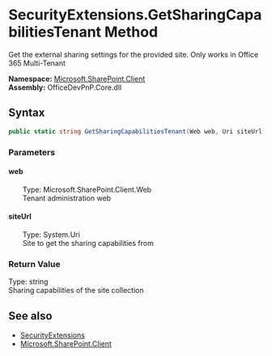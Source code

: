 # SecurityExtensions.GetSharingCapabilitiesTenant Method  
 Get the external sharing settings for the provided site. Only works in Office 365 Multi-Tenant   

**Namespace:** [Microsoft.SharePoint.Client](Microsoft.SharePoint.Client.md)  
**Assembly:** OfficeDevPnP.Core.dll  
## Syntax
```C#
public static string GetSharingCapabilitiesTenant(Web web, Uri siteUrl)
```
### Parameters
#### web  
&emsp;&emsp;Type: Microsoft.SharePoint.Client.Web  
&emsp;&emsp;Tenant administration web  

  

#### siteUrl  
&emsp;&emsp;Type: System.Uri  
&emsp;&emsp;Site to get the sharing capabilities from  

  

### Return Value
Type: string  
Sharing capabilities of the site collection  


## See also
- [SecurityExtensions](Microsoft.SharePoint.Client.SecurityExtensions.md) 
- [Microsoft.SharePoint.Client](Microsoft.SharePoint.Client.md) 
